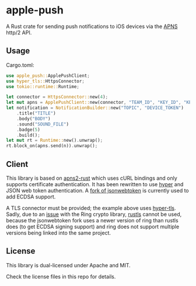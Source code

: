 # apple-push

A Rust crate for sending push notifications to iOS devices via the [APNS][apns] http/2 API.

## Usage

Cargo.toml:
```rust
use apple_push::ApplePushClient;
use hyper_tls::HttpsConnector;
use tokio::runtime::Runtime;

let connector = HttpsConnector::new(4);
let mut apns = ApplePushClient::new(connector, "TEAM_ID", "KEY_ID", "KEY");
let notification = NotificationBuilder::new("TOPIC", "DEVICE_TOKEN")
    .title("TITLE")
    .body("BODY")
    .sound("SOUND_FILE")
    .badge(5)
    .build();
let mut rt = Runtime::new().unwrap();
rt.block_on(apns.send(n)).unwrap();
```

## Client

This library is based on [apns2-rust][apns2-rust] which uses cURL bindings and only supports certificate authentication. It has been rewritten to use [hyper][hyper] and JSON web token authentication. A [fork of jsonwebtoken][jsonwebtoken-fork] is currently used to add ECDSA support.

A TLS connector must be provided; the example above uses [hyper-tls][hyper-tls]. Sadly, due to an [issue][ring-issue] with the Ring crypto library, [rustls][rustls] cannot be used, because the jsonwebtoken fork uses a newer version of ring than rustls does (to get ECDSA signing support) and ring does not support multiple versions being linked into the same project.

## License

This library is dual-licensed under Apache and MIT.

Check the license files in this repo for details.

[apns]: https://developer.apple.com/library/content/documentation/NetworkingInternet/Conceptual/RemoteNotificationsPG/APNSOverview.html
[apns2-rust]: https://github.com/theduke/apns2-rust
[hyper]: https://github.com/hyperium/hyper
[jsonwebtoken-fork]: https://github.com/jbg/jsonwebtoken
[hyper-tls]: https://github.com/hyperium/hyper-tls
[ring-issue]: https://github.com/briansmith/ring/issues/535
[rustls]: https://github.com/ctz/rustls
